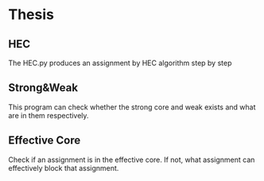# Thesis

## HEC

The HEC.py produces an assignment by HEC algorithm step by step

## Strong&Weak

This program can check whether the strong core and weak exists and what are in them respectively.

## Effective Core

Check if an assignment is in the effective core. If not, what assignment can effectively block that assignment.
